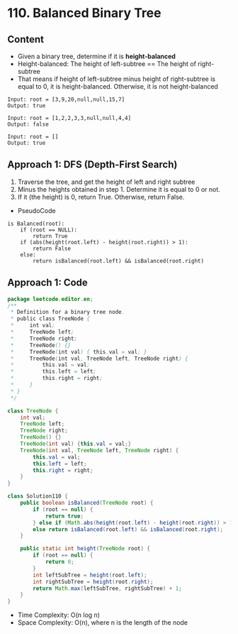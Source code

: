 # 110. Balanced Binary Tree

## Content

* Given a binary tree, determine if it is **height-balanced**
* Height-balanced: The height of left-subtree == The height of right-subtree
* That means if height of left-subtree minus height of right-subtree is equal to 0, it is height-balanced. Otherwise, it is not height-balanced

```text
Input: root = [3,9,20,null,null,15,7]
Output: true
```

```
Input: root = [1,2,2,3,3,null,null,4,4]
Output: false
```

```
Input: root = []
Output: true
```



## Approach 1: DFS (Depth-First Search)

1. Traverse the tree, and get the height of left and right subtree
2. Minus the heights obtained in step 1. Determine it is equal to 0 or not.
3. If it (the height) is 0, return True. Otherwise, return False. 



* PseudoCode

```
is Balanced(root):
	if (root == NULL):
		return True
	if (abs(height(root.left) - height(root.right)) > 1):
		return False
	else:
		return isBalanced(root.left) && isBalanced(root.right)
```



## Approach 1: Code

```java
package leetcode.editor.en;
/**
 * Definition for a binary tree node.
 * public class TreeNode {
 *     int val;
 *     TreeNode left;
 *     TreeNode right;
 *     TreeNode() {}
 *     TreeNode(int val) { this.val = val; }
 *     TreeNode(int val, TreeNode left, TreeNode right) {
 *         this.val = val;
 *         this.left = left;
 *         this.right = right;
 *     }
 * }
 */

class TreeNode {
    int val;
    TreeNode left;
    TreeNode right;
    TreeNode() {}
    TreeNode(int val) {this.val = val;}
    TreeNode(int val, TreeNode left, TreeNode right) {
        this.val = val;
        this.left = left;
        this.right = right;
    }
}

class Solution110 {
    public boolean isBalanced(TreeNode root) {
        if (root == null) {
            return true;
        } else if (Math.abs(height(root.left) - height(root.right)) > 1) return false;
        else return isBalanced(root.left) && isBalanced(root.right);
    }

    public static int height(TreeNode root) {
        if (root == null) {
            return 0;
        }
        int leftSubTree = height(root.left);
        int rightSubTree = height(root.right);
        return Math.max(leftSubTree, rightSubTree) + 1;
    }
}

```

* Time Complexity: O(n log n)
* Space Complexity: O(n), where n is the length of the node